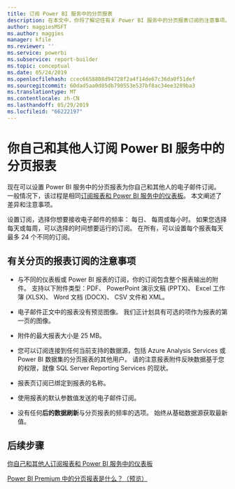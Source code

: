 ```yaml
---
title: 订阅 Power BI 服务中的分页报表
description: 在本文中，你将了解记住有关 Power BI 服务中的分页报表订阅的注意事项。
author: maggiesMSFT
ms.author: maggies
manager: kfile
ms.reviewer: ''
ms.service: powerbi
ms.subservice: report-builder
ms.topic: conceptual
ms.date: 05/24/2019
ms.openlocfilehash: ccec6658808d94728f2a4f14de67c36da0f51def
ms.sourcegitcommit: 60dad5aa0d85db790553e537bf8ac34ee3289ba3
ms.translationtype: MT
ms.contentlocale: zh-CN
ms.lasthandoff: 05/29/2019
ms.locfileid: "66222197"
---
```

# <a name="subscribe-yourself-and-others-to-paginated-reports-in-the-power-bi-service"></a>你自己和其他人订阅 Power BI 服务中的分页报表 

现在可以设置 Power BI 服务中的分页报表为你自己和其他人的电子邮件订阅。 一般情况下，该过程是相同[订阅报表和 Power BI 服务中的仪表板](service-report-subscribe.md)。 本文阐述了差异和注意事项。 

设置订阅，选择你想要接收电子邮件的频率： 每日、 每周或每小时。 如果您选择每天或每周，可以选择的时间想要运行的订阅。 在所有，可以设置每个报表每天最多 24 个不同的订阅。 

## <a name="considerations-for-paginated-report-subscriptions"></a>有关分页的报表订阅的注意事项 

- 与不同的仪表板或 Power BI 报表的订阅，你的订阅包含整个报表输出的附件。  支持以下附件类型：PDF、 PowerPoint 演示文稿 (PPTX)、 Excel 工作簿 (XLSX)、 Word 文档 (DOCX)、 CSV 文件和 XML。

- 电子邮件正文中的报表没有预览图像。  我们正计划具有可选的项作为报表的第一页的图像。 

- 附件的最大报表大小是 25 MB。 

- 您可以订阅连接到任何当前支持的数据源，包括 Azure Analysis Services 或 Power BI 数据集的分页报表的其他用户。 请的注意报表附件反映数据基于您的权限，就像 SQL Server Reporting Services 的现状。 

- 报表页订阅已绑定到报表的名称。  

- 使用报表的默认参数值发送的电子邮件订阅。 

- 没有任何**后的数据刷新**与分页报表的频率的选项。 始终从基础数据源获取最新值。 

## <a name="next-steps"></a>后续步骤

[你自己和其他人订阅报表和 Power BI 服务中的仪表板](service-report-subscribe.md)

[Power BI Premium 中的分页报表是什么？（预览）](paginated-reports-report-builder-power-bi.md)
